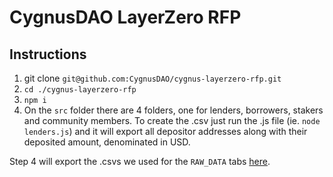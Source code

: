 <h1>CygnusDAO LayerZero RFP</h1>

<h2>Instructions</h2>

1. git clone `git@github.com:CygnusDAO/cygnus-layerzero-rfp.git`
2. `cd ./cygnus-layerzero-rfp`
3. `npm i`
4. On the `src` folder there are 4 folders, one for lenders, borrowers, stakers and community members. To create the .csv just run the .js file (ie. `node lenders.js`) and it will export all depositor addresses along with their deposited amount, denominated in USD.

Step 4 will export the .csvs we used for the `RAW_DATA` tabs [here](https://docs.google.com/spreadsheets/d/1ivoFcfQkmtH0F_KufZ-cNMSLPr58-L1HbsI9wyBHay8/edit?usp=sharing).
